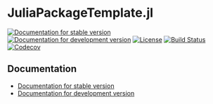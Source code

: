 # JuliaPackageTemplate.jl

[![Documentation for stable version](https://img.shields.io/badge/docs-stable-blue.svg)](https://oschulz.github.io/JuliaPackageTemplate.jl/stable)
[![Documentation for development version](https://img.shields.io/badge/docs-dev-blue.svg)](https://oschulz.github.io/JuliaPackageTemplate.jl/dev)
[![License](http://img.shields.io/badge/license-MIT-brightgreen.svg?style=flat)](LICENSE.md)
[![Build Status](https://github.com/oschulz/JuliaPackageTemplate.jl/workflows/CI/badge.svg?branch=master)](https://github.com/oschulz/JuliaPackageTemplate.jl/actions?query=workflow%3ACI)
[![Codecov](https://codecov.io/gh/oschulz/JuliaPackageTemplate.jl/branch/master/graph/badge.svg)](https://codecov.io/gh/oschulz/JuliaPackageTemplate.jl)


## Documentation

* [Documentation for stable version](https://oschulz.github.io/JuliaPackageTemplate.jl/stable)
* [Documentation for development version](https://oschulz.github.io/JuliaPackageTemplate.jl/dev)
